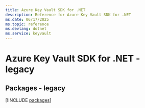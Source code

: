 ```yaml
---
title: Azure Key Vault SDK for .NET
description: Reference for Azure Key Vault SDK for .NET
ms.date: 06/17/2025
ms.topic: reference
ms.devlang: dotnet
ms.service: keyvault
---
```

# Azure Key Vault SDK for .NET - legacy
## Packages - legacy
[!INCLUDE [packages](key-vault-index.md)]